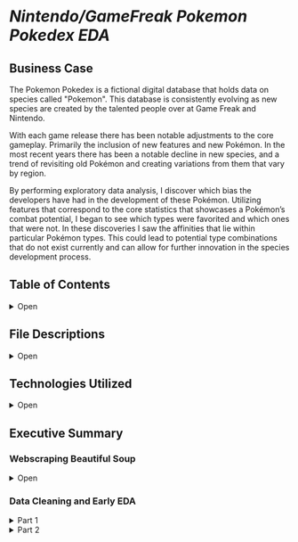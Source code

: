 

# *Nintendo/GameFreak Pokemon Pokedex EDA*

## Business Case 

The Pokemon Pokedex is a fictional digital database that holds data on species called "Pokemon". This database is consistently evolving as new species are created by the talented people over at Game Freak and Nintendo.

With each game release there has been notable adjustments to the core gameplay. Primarily the inclusion of new features and new Pokémon. In the most recent years there has been a notable decline in new species, and a trend of revisiting old Pokémon and creating variations from them that vary by region.

By performing exploratory data analysis, I discover which bias the developers have had in the development of these Pokémon. Utilizing features that correspond to the core statistics that showcases a Pokémon’s combat potential, I began to see which types were favorited and which ones that were not. In these discoveries I saw the affinities that lie within particular Pokémon types. This could lead to potential type combinations that do not exist currently and can allow for further innovation in the species development process.



## Table of Contents

<details>
    <summary>Open</summary>

        1. File Descriptions
        2. Technologies Used
        3. Executive Summary

</details>

## File Descriptions

<details>
    <summary>Open</summary>

- bulbapedia_webscraper.py: Python Script that scrapes bulbapedia on pokemon to add to the pokedex.
- bulbapedia_data.csv: pokedex pre-clean.
- cleaned_pokedex.csv: pokedex post-clean.
- Pokemon_Pokedex_EDA.ipynb: jupyter notebook on data anaylsis.

</details>

## Technologies Utilized

<details>
    <summary>Open</summary>

        1. Python3
        2. Pandas
        3. Matplotlib
        4. Seaborn
        5. ski-kit learn
        6. Numpy
        7. Beautiful Soup
</details>

 ## Executive Summary

### Webscraping Beautiful Soup
<details>
    <summary>Open</summary>
    <h3>Webscraping</h3>
    <h4>Goal</h4>
    <p>The goal set for this project is to produce value for game freak and nintendo pokemon development team. This can be acomplished by identifying their bias within the species development process and locating the untapped potential of species type combinations. The primary hypothesis was "Do pokemon types influence stat distributions ?" The secondary question was "Are those pokemon types more favorable when it comes to stat distributions " The final question being "How can I express stat combinations as roles that pokemon play to categorize these types functionality in a real world scenerio" e.g combat is one of the game core mechanics so a role one pokemon serves in combat can be described as a "physical sweeper" a stat combination of Physical attack and speed.</p>
    <h4>Features Scraped</h4>
        <ul>
        <li>Dex No</li> 
        <li>Name</li>
        <li>Generation</li>
        <li>Primary Type</li>
        <li>Secondary Type</li>
        <li>Health</li>
        <li>Attack</li>
        <li>Defense</li>
        <li>Sp. Attack</li>
        <li>Sp. Defense</li>
        <li>Speed</li>
        <li>BST</li>
        </ul>
</details> 

### Data Cleaning and Early EDA
<details>
    <summary>Part 1</summary>
    <h3>Data Cleaning</h3>
    <p>The Data scraped presented a shape of 958 rows and 12 columns, due to messy nature of scraped data I had to performing some cleaning. This included filling the NaN values, removing duplicates, replacing column values, and appending missing rows.</p>
    <p>The cleaned pokedex (dataset) now has a shape of 892 rows and 19 columns. The added columns are a combination of features that categorize and classify species roles in combat.</p>
</details>

<details>
    <summary>Part 2</summary>
    <h3>Early Eda</h3>
    <p>The newly cleaned pokedex in addition with the added features can present some interesting insights. With my intial hypothesis to see if species type influence stat distributions, I plot each type compared to one of the primary features.
    <h5>Attack Violin Plot Distributions of all 18 types</h5>
<img src="https://github.com/AlignedMind/Pokedex_EDA_Project/blob/master/Analysis_Images/attack_violin.png?raw=true" alt="Attack Violin Plot">
    The median values for Fighting and Dragon types are the highest amongst all others types with no major outliers. To inspect those further I compared the types with the speed distribution. I selected the speed feature as this is the second feature that comprises the combination for the created feature "Physical Sweeper". This feature categorizes a species that has a high affinity for attacking fast.
    <h5>Speed Violin Plot Distributions of all 18 types</h5>
<img src="https://github.com/AlignedMind/Pokedex_EDA_Project/blob/master/Analysis_Images/speed_violin.png?raw=true" alt="Speed Violin Plot">
    The median values for Dragon type speed appears to be really high again in comparasion to the other types. Fighting appears to be lower, while electric and fire show high medians and distributions for speed. This leads me to inspect the physical sweeping capabilties of each type by plotting the medians values.
    <h5>Physical Sweeper Plot of all 18 types</h5>
<img src="https://github.com/AlignedMind/Pokedex_EDA_Project/blob/master/Analysis_Images/ps_barplot.png?raw=true" alt="Physical Sweeper Bar Plot">
    The Dragon, Fighting, Fire and Electric are all types that were previously identified for having high attack, high speed, or a combination of both. I want to further explore this data to see if there is a trend. Particularly types having high affinities in the features I created that comprise of stat combinations.
    <h5>Special Sweeper Plot of all 18 types</h5>
<img src="https://github.com/AlignedMind/Pokedex_EDA_Project/blob/master/Analysis_Images/ss_barplot.png?raw=true" alt="Special Sweeper Bar Plot">
    The combined median values for Sp. Attack and Speed are represented here. Dragon appears once again near the top of the stack and Bug towards the bottom.
    <h5>Wall Bar Plot of all 18 types</h5>
<img src="https://github.com/AlignedMind/Pokedex_EDA_Project/blob/master/Analysis_Images/wall_barplot.png?raw=true" alt="Wall Bar Plot">
    A "Wall" represents a species Health, Defense and Sp. Defense values. Dragon makes another appearance. So far we have represented all of the possible stat values and Dragon has appeared. However lets explore the two remaining arch-types for a through anaylsis.
    <h5>Physical Tank Bar Plot of all 18 types</h5>
<img src="https://github.com/AlignedMind/Pokedex_EDA_Project/blob/master/Analysis_Images/pt_barplot.png?raw=true" alt="Physical Tank Bar Plot">
    Dragon rounds out the top 5.
    <h5>Special Tank Bar Plot of all 18 types</h5>
<img src="https://github.com/AlignedMind/Pokedex_EDA_Project/blob/master/Analysis_Images/st_barplot.png?raw=true" alt="Special Tank Bar Plot">
</p>
    Dragon makes another appearance
</details>



    


